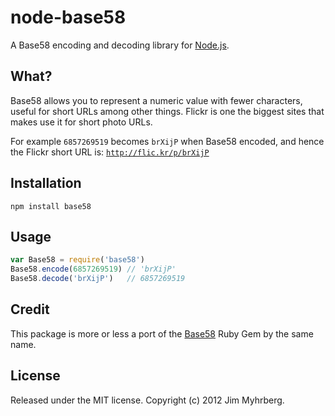 # node-base58

A Base58 encoding and decoding library for [Node.js].

[node.js]: http://nodejs.org/

## What?

Base58 allows you to represent a numeric value with fewer characters, useful
for short URLs among other things. Flickr is one the biggest sites that makes
use it for short photo URLs.

For example `6857269519` becomes `brXijP` when Base58 encoded, and hence the
Flickr short URL is: [`http://flic.kr/p/brXijP`](http://flic.kr/p/brXijP)

## Installation

    npm install base58

## Usage

```javascript
var Base58 = require('base58')
Base58.encode(6857269519) // 'brXijP'
Base58.decode('brXijP')   // 6857269519
```

## Credit

This package is more or less a port of the [Base58][gem] Ruby Gem by the same
name.

[gem]: https://github.com/dougal/base58

## License

Released under the MIT license. Copyright (c) 2012 Jim Myhrberg.

